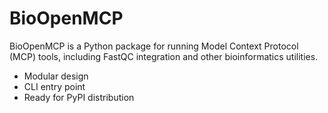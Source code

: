 # BioOpenMCP

BioOpenMCP is a Python package for running Model Context Protocol (MCP) tools, including FastQC integration and other bioinformatics utilities.

- Modular design
- CLI entry point
- Ready for PyPI distribution
